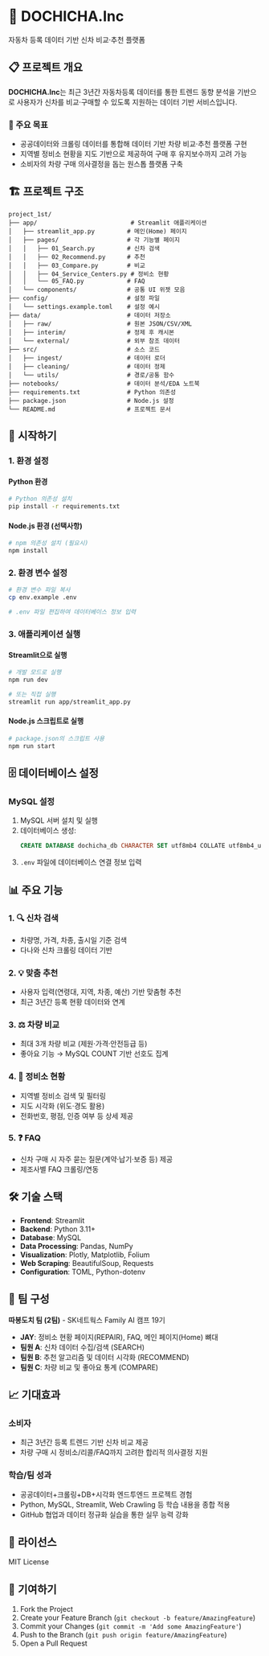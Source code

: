 # 🚗 DOCHICHA.Inc

자동차 등록 데이터 기반 신차 비교·추천 플랫폼

## 📋 프로젝트 개요

**DOCHICHA.Inc**는 최근 3년간 자동차등록 데이터를 통한 트렌드 동향 분석을 기반으로 사용자가 신차를 비교·구매할 수 있도록 지원하는 데이터 기반 서비스입니다.

### 🎯 주요 목표
- 공공데이터와 크롤링 데이터를 통합해 데이터 기반 차량 비교·추천 플랫폼 구현
- 지역별 정비소 현황을 지도 기반으로 제공하여 구매 후 유지보수까지 고려 가능
- 소비자의 차량 구매 의사결정을 돕는 원스톱 플랫폼 구축

## 🏗️ 프로젝트 구조

```
project_1st/
├── app/                          # Streamlit 애플리케이션
│   ├── streamlit_app.py         # 메인(Home) 페이지
│   ├── pages/                   # 각 기능별 페이지
│   │   ├── 01_Search.py         # 신차 검색
│   │   ├── 02_Recommend.py      # 추천
│   │   ├── 03_Compare.py        # 비교
│   │   ├── 04_Service_Centers.py # 정비소 현황
│   │   └── 05_FAQ.py            # FAQ
│   └── components/              # 공통 UI 위젯 모음
├── config/                      # 설정 파일
│   └── settings.example.toml    # 설정 예시
├── data/                        # 데이터 저장소
│   ├── raw/                     # 원본 JSON/CSV/XML
│   ├── interim/                 # 정제 후 캐시본
│   └── external/                # 외부 참조 데이터
├── src/                         # 소스 코드
│   ├── ingest/                  # 데이터 로더
│   ├── cleaning/                # 데이터 정제
│   └── utils/                   # 경로/공통 함수
├── notebooks/                   # 데이터 분석/EDA 노트북
├── requirements.txt             # Python 의존성
├── package.json                 # Node.js 설정
└── README.md                    # 프로젝트 문서
```

## 🚀 시작하기

### 1. 환경 설정

#### Python 환경
```bash
# Python 의존성 설치
pip install -r requirements.txt
```

#### Node.js 환경 (선택사항)
```bash
# npm 의존성 설치 (필요시)
npm install
```

### 2. 환경 변수 설정

```bash
# 환경 변수 파일 복사
cp env.example .env

# .env 파일 편집하여 데이터베이스 정보 입력
```

### 3. 애플리케이션 실행

#### Streamlit으로 실행
```bash
# 개발 모드로 실행
npm run dev

# 또는 직접 실행
streamlit run app/streamlit_app.py
```

#### Node.js 스크립트로 실행
```bash
# package.json의 스크립트 사용
npm run start
```

## 🗄️ 데이터베이스 설정

### MySQL 설정
1. MySQL 서버 설치 및 실행
2. 데이터베이스 생성:
   ```sql
   CREATE DATABASE dochicha_db CHARACTER SET utf8mb4 COLLATE utf8mb4_unicode_ci;
   ```
3. `.env` 파일에 데이터베이스 연결 정보 입력

## 📊 주요 기능

### 1. 🔍 신차 검색
- 차량명, 가격, 차종, 출시일 기준 검색
- 다나와 신차 크롤링 데이터 기반

### 2. 💡 맞춤 추천
- 사용자 입력(연령대, 지역, 차종, 예산) 기반 맞춤형 추천
- 최근 3년간 등록 현황 데이터와 연계

### 3. ⚖️ 차량 비교
- 최대 3개 차량 비교 (제원·가격·안전등급 등)
- 좋아요 기능 → MySQL COUNT 기반 선호도 집계

### 4. 🔧 정비소 현황
- 지역별 정비소 검색 및 필터링
- 지도 시각화 (위도·경도 활용)
- 전화번호, 평점, 인증 여부 등 상세 제공

### 5. ❓ FAQ
- 신차 구매 시 자주 묻는 질문(계약·납기·보증 등) 제공
- 제조사별 FAQ 크롤링/연동

## 🛠️ 기술 스택

- **Frontend**: Streamlit
- **Backend**: Python 3.11+
- **Database**: MySQL
- **Data Processing**: Pandas, NumPy
- **Visualization**: Plotly, Matplotlib, Folium
- **Web Scraping**: BeautifulSoup, Requests
- **Configuration**: TOML, Python-dotenv

## 👥 팀 구성

**따봉도치 팀 (2팀)** - SK네트웍스 Family AI 캠프 19기

- **JAY**: 정비소 현황 페이지(REPAIR), FAQ, 메인 페이지(Home) 뼈대
- **팀원 A**: 신차 데이터 수집/검색 (SEARCH)
- **팀원 B**: 추천 알고리즘 및 데이터 시각화 (RECOMMEND)
- **팀원 C**: 차량 비교 및 좋아요 통계 (COMPARE)

## 📈 기대효과

### 소비자
- 최근 3년간 등록 트렌드 기반 신차 비교 제공
- 차량 구매 시 정비소/리콜/FAQ까지 고려한 합리적 의사결정 지원

### 학습/팀 성과
- 공공데이터+크롤링+DB+시각화 엔드투엔드 프로젝트 경험
- Python, MySQL, Streamlit, Web Crawling 등 학습 내용을 종합 적용
- GitHub 협업과 데이터 정규화 실습을 통한 실무 능력 강화

## 📝 라이선스

MIT License

## 🤝 기여하기

1. Fork the Project
2. Create your Feature Branch (`git checkout -b feature/AmazingFeature`)
3. Commit your Changes (`git commit -m 'Add some AmazingFeature'`)
4. Push to the Branch (`git push origin feature/AmazingFeature`)
5. Open a Pull Request

